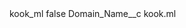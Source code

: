 <?xml version="1.0" encoding="UTF-8"?>
<CustomMetadata xmlns="http://soap.sforce.com/2006/04/metadata" xmlns:xsi="http://www.w3.org/2001/XMLSchema-instance" xmlns:xsd="http://www.w3.org/2001/XMLSchema">
    <label>kook_ml</label>
    <protected>false</protected>
    <values>
        <field>Domain_Name__c</field>
        <value xsi:type="xsd:string">kook.ml</value>
    </values>
</CustomMetadata>
